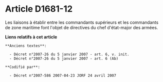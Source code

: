 # Article D1681-12

Les liaisons à établir entre les commandants supérieurs et les commandants de zone maritime font l'objet de directives du
chef d'état-major des armées.

**Liens relatifs à cet article**

	**Anciens textes**:

	  - Décret n°2007-26 du 5 janvier 2007 - art. 6, v. init.
	  - Décret n°2007-26 du 5 janvier 2007 - art. 6 (Ab)

	**Codifié par**:

	  - Décret n°2007-586 2007-04-23 JORF 24 avril 2007
